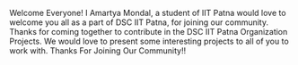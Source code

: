 Welcome Everyone!
I Amartya Mondal, a student of IIT Patna would love to welcome you all as a part of DSC IIT Patna, for joining our community. Thanks for coming together to 
contribute in the DSC IIT Patna Organization Projects. We would love to present some interesting projects to all of you to work with.
Thanks For Joining Our Community!!
